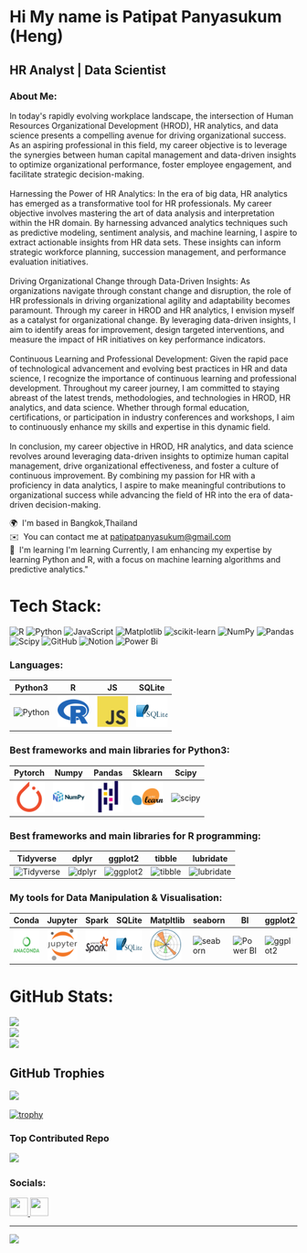 # Hi My name is Patipat Panyasukum (Heng)
## HR Analyst | Data Scientist

### About Me:    

In today's rapidly evolving workplace landscape, the intersection of Human Resources Organizational Development (HROD), HR analytics, and data science presents a compelling avenue for driving organizational success. As an aspiring professional in this field, my career objective is to leverage the synergies between human capital management and data-driven insights to optimize organizational performance, foster employee engagement, and facilitate strategic decision-making.<br><br>Harnessing the Power of HR Analytics: In the era of big data, HR analytics has emerged as a transformative tool for HR professionals. My career objective involves mastering the art of data analysis and interpretation within the HR domain. By harnessing advanced analytics techniques such as predictive modeling, sentiment analysis, and machine learning, I aspire to extract actionable insights from HR data sets. These insights can inform strategic workforce planning, succession management, and performance evaluation initiatives.<br><br>Driving Organizational Change through Data-Driven Insights: As organizations navigate through constant change and disruption, the role of HR professionals in driving organizational agility and adaptability becomes paramount. Through my career in HROD and HR analytics, I envision myself as a catalyst for organizational change. By leveraging data-driven insights, I aim to identify areas for improvement, design targeted interventions, and measure the impact of HR initiatives on key performance indicators.<br><br>Continuous Learning and Professional Development: Given the rapid pace of technological advancement and evolving best practices in HR and data science, I recognize the importance of continuous learning and professional development. Throughout my career journey, I am committed to staying abreast of the latest trends, methodologies, and technologies in HROD, HR analytics, and data science. Whether through formal education, certifications, or participation in industry conferences and workshops, I aim to continuously enhance my skills and expertise in this dynamic field.<br><br>In conclusion, my career objective in HROD, HR analytics, and data science revolves around leveraging data-driven insights to optimize human capital management, drive organizational effectiveness, and foster a culture of continuous improvement. By combining my passion for HR with a proficiency in data analytics, I aspire to make meaningful contributions to organizational success while advancing the field of HR into the era of data-driven decision-making.<br>

🌍  I'm based in Bangkok,Thailand<br>
✉️  You can contact me at [patipatpanyasukum@gmail.com](mailto:patipatpanyasukum@gmail.com)<br>
🧠  I'm learning I'm learning Currently, I am enhancing my expertise by learning Python and R, with a focus on machine learning algorithms and predictive analytics."


# Tech Stack:
![R](https://img.shields.io/badge/r-%23276DC3.svg?style=plastic&logo=r&logoColor=white) ![Python](https://img.shields.io/badge/python-3670A0?style=plastic&logo=python&logoColor=ffdd54) ![JavaScript](https://img.shields.io/badge/javascript-%23323330.svg?style=plastic&logo=javascript&logoColor=%23F7DF1E) ![Matplotlib](https://img.shields.io/badge/Matplotlib-%23ffffff.svg?style=plastic&logo=Matplotlib&logoColor=black) ![scikit-learn](https://img.shields.io/badge/scikit--learn-%23F7931E.svg?style=plastic&logo=scikit-learn&logoColor=white) ![NumPy](https://img.shields.io/badge/numpy-%23013243.svg?style=plastic&logo=numpy&logoColor=white) ![Pandas](https://img.shields.io/badge/pandas-%23150458.svg?style=plastic&logo=pandas&logoColor=white) ![Scipy](https://img.shields.io/badge/SciPy-%230C55A5.svg?style=plastic&logo=scipy&logoColor=%white) ![GitHub](https://img.shields.io/badge/github-%23121011.svg?style=plastic&logo=github&logoColor=white) ![Notion](https://img.shields.io/badge/Notion-%23000000.svg?style=plastic&logo=notion&logoColor=white) ![Power Bi](https://img.shields.io/badge/power_bi-F2C811?style=plastic&logo=powerbi&logoColor=black)

### Languages:
| Python3 | R | JS | SQLite |
|----------|----------|----------|-----|
|  <img src="https://2019.th.pycon.org/pycon2018/pycon-logo.svg" title="Python"  alt="Python" width="55" height="55"/> |  <img src="https://raw.githubusercontent.com/devicons/devicon/6910f0503efdd315c8f9b858234310c06e04d9c0/icons/r/r-plain.svg" title="R"  alt="R" width="55" height="55"/> |  <img src="https://github.com/devicons/devicon/blob/master/icons/javascript/javascript-original.svg" title="JavaScript" alt="JavaScript" width="55" height="55"/> |  <img src="https://raw.githubusercontent.com/devicons/devicon/6910f0503efdd315c8f9b858234310c06e04d9c0/icons/sqlite/sqlite-original-wordmark.svg" title="SQL" alt="SQL" width="55" height="55"/>|  <img 

### Best frameworks and main libraries for Python3:

| Pytorch | Numpy | Pandas | Sklearn | Scipy |
|----------|----------|----------|----------|----------|
|  <img src="https://github.com/devicons/devicon/blob/master/icons/pytorch/pytorch-original.svg" title="Pytorch"  alt="Pytorch" width="55" height="55"/>|  <img src="https://github.com/devicons/devicon/blob/master/icons/numpy/numpy-original-wordmark.svg" title="Numpy" alt="Numpy" width="55" height="55"/>|  <img src="https://github.com/devicons/devicon/blob/master/icons/pandas/pandas-original.svg" title="Pandas" alt="Pandas" width="55" height="55"/>|  <img src="https://github.com/devicons/devicon/blob/master/icons/scikitlearn/scikitlearn-original.svg" title="sklearn" alt="sklearn" width="55" height="55"/>| <img                                        src="https://upload.wikimedia.org/wikipedia/commons/thumb/b/b2/SCIPY_2.svg/1200px-SCIPY_2.svg.png" title="scipy" alt="scipy" width="55" height="55"/>| <img   

### Best frameworks and main libraries for R programming:

| Tidyverse |  dplyr  | ggplot2 | tibble | lubridate |
|----------|----------|----------|----------|----------|
|  <img src="https://encrypted-tbn0.gstatic.com/images?q=tbn:ANd9GcTTGFSGfta9RFK8XaTiAExRkxz3aephY3qIHw&s" title="Tidyverse"  alt="Tidyverse" width="53" height="55"/>|  <img src="https://encrypted-tbn0.gstatic.com/images?q=tbn:ANd9GcSrSKZYgJeRqlKEEU7VAcEg8TRD_c2QDI3cbw&s" title="dplyr" alt="dplyr" width="58" height="55"/>|  <img src="https://upload.wikimedia.org/wikipedia/commons/5/5a/Ggplot2_hex_logo.png" title="ggplot2" alt="ggplot2" width="55" height="55"/> |<img src="https://encrypted-tbn0.gstatic.com/images?q=tbn:ANd9GcRxQAEzJnCwBIZyqIHD3cTLdY8s6ZD6ib6NYw&s" title="tibble" alt="tibble" width="55" height="55"/>| <img src="https://encrypted-tbn0.gstatic.com/images?q=tbn:ANd9GcTI2Bw_YRR3-85sYTye6JiTYaTuOPKudqdn5g&s" title="lubridate" alt="lubridate" width="55" height="55"/>| <img   

### My tools for Data Manipulation & Visualisation:

| Conda | Jupyter | Spark | SQLite | Matpltlib | seaborn | BI | ggplot2 |
|----------|----------|----------|----------|----------|----------|----------|----------|
|<img src="https://github.com/devicons/devicon/blob/master/icons/anaconda/anaconda-original-wordmark.svg" title="Anaconda" alt="Conda" width="55" height="55"/>|<img src="https://github.com/devicons/devicon/blob/master/icons/jupyter/jupyter-original-wordmark.svg" title="Jupiter" alt="Jupiter" width="55" height="55"/>|<img src="https://github.com/devicons/devicon/blob/master/icons/apachespark/apachespark-original-wordmark.svg" title="Spark" alt="Spark" width="55" height="55"/>|<img src="https://github.com/devicons/devicon/blob/master/icons/sqlite/sqlite-original-wordmark.svg" title="SQLite" alt="SQLite" width="55" height="55"/>|<img src="https://github.com/devicons/devicon/blob/master/icons/matplotlib/matplotlib-original.svg" title="matplotlib" alt="matplotlib" width="55" height="55"/> |<img src="https://cdn.worldvectorlogo.com/logos/seaborn-1.svg" title="Seaborn" alt="seaborn" width="55" height="55"/> |<img src="https://upload.wikimedia.org/wikipedia/commons/thumb/c/cf/New_Power_BI_Logo.svg/1200px-New_Power_BI_Logo.svg.png" title="Power BI" alt="Power BI" width="55" height="55"/> |<img src="https://upload.wikimedia.org/wikipedia/commons/5/5a/Ggplot2_hex_logo.png" title="ggplot2" alt="ggplot2" width="55" height="55"/> |<img 

# GitHub Stats:
![](https://github-readme-stats.vercel.app/api?username=Patipat-Panyasukum&theme=blueberry&hide_border=false&include_all_commits=false&count_private=false)<br/>
![](https://github-readme-streak-stats.herokuapp.com/?user=Patipat-Panyasukum&theme=blueberry&hide_border=false)<br/>
![](https://github-readme-stats.vercel.app/api/top-langs/?username=Patipat-Panyasukum&theme=blueberry&hide_border=false&include_all_commits=false&count_private=false&layout=compact)

## GitHub Trophies
![](https://github-profile-trophy.vercel.app/?username=Patipat-Panyasukum&theme=tokyonight&no-frame=false&no-bg=true&margin-w=4)

[![trophy](https://github-profile-trophy.vercel.app/?username=Patipat-Panyasukum&title=Stars,Followers,Commits,Repositories,MultipleLang,PullRequest&theme=onedark)](https://github.com/ryo-ma/github-profile-trophy)

### Top Contributed Repo
![](https://github-contributor-stats.vercel.app/api?username=Patipat-Panyasukum&limit=5&theme=dark&combine_all_yearly_contributions=true)

### Socials:
<p align="left"> <a href="https://www.github.com/Patipat-Panyasukum" target="_blank" rel="noreferrer"> <picture> <source media="(prefers-color-scheme: dark)" srcset="https://raw.githubusercontent.com/danielcranney/readme-generator/main/public/icons/socials/github-dark.svg" /> <source media="(prefers-color-scheme: light)" srcset="https://raw.githubusercontent.com/danielcranney/readme-generator/main/public/icons/socials/github.svg" /> <img src="https://raw.githubusercontent.com/danielcranney/readme-generator/main/public/icons/socials/github.svg" width="32" height="32" /> </picture> </a> <a href="https://www.linkedin.com/in/Patipat Panyasukum" target="_blank" rel="noreferrer"> <picture> <source media="(prefers-color-scheme: dark)" srcset="https://raw.githubusercontent.com/danielcranney/readme-generator/main/public/icons/socials/linkedin-dark.svg" /> <source media="(prefers-color-scheme: light)" srcset="https://raw.githubusercontent.com/danielcranney/readme-generator/main/public/icons/socials/linkedin.svg" /> <img src="https://raw.githubusercontent.com/danielcranney/readme-generator/main/public/icons/socials/linkedin.svg" width="32" height="32" /> </picture> </a></p>


---
[![](https://visitcount.itsvg.in/api?id=Patipat-Panyasukum&icon=1&color=0)](https://visitcount.itsvg.in)

<!-- Proudly created with GPRM ( https://gprm.itsvg.in ) -->
